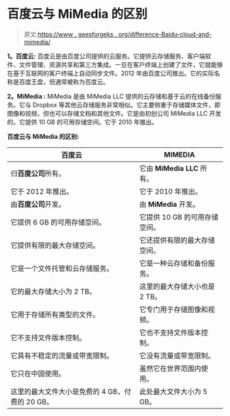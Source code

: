 # 百度云与 MiMedia 的区别

> 原文:[https://www . geesforgeks . org/difference-Baidu-cloud-and-mimedia/](https://www.geeksforgeeks.org/difference-between-baidu-cloud-and-mimedia/)

**1。百度云:**
百度云是由百度公司提供的云服务。它提供云存储服务、客户端软件、文件管理、资源共享和第三方集成。一旦在客户终端上创建了文件，它就能够在基于互联网的客户终端上自动同步文件。2012 年由百度公司推出。它的实际名称是百度王盘，但通常被称为百度云。

**2。MiMedia :**
MiMedia 是由 MiMedia LLC 提供的云存储和基于云的在线备份服务。它与 Dropbox 等其他云存储服务非常相似。它主要侧重于存储媒体文件，即图像和视频，但也可以存储文档和其他文件。它是由初创公司 MiMedia LLC 开发的。它提供 10 GB 的可用存储空间。它于 2010 年推出。

**百度云与 MiMedia 的区别:**

<center>

| 百度云 | MIMEDIA |
| --- | --- |
| 归**百度公司**所有。 | 它由 **MiMedia LLC** 所有。 |
| 它于 2012 年推出。 | 它于 2010 年推出。 |
| 由**百度公司**开发。 | 由 **MiMedia** 开发。 |
| 它提供 6 GB 的可用存储空间。 | 它提供 10 GB 的可用存储空间。 |
| 它提供有限的最大存储空间。 | 它还提供有限的最大存储空间。 |
| 它是一个文件托管和云存储服务。 | 它是一种云存储和备份服务。 |
| 它的最大存储大小为 2 TB。 | 这里的最大存储大小也是 2 TB。 |
| 它用于存储所有类型的文件。 | 它专门用于存储图像和视频。 |
| 它不支持文件版本控制。 | 它也不支持文件版本控制。 |
| 它具有不稳定的流量或带宽限制。 | 它没有流量或带宽限制。 |
| 它只在中国使用。 | 虽然它在世界范围内使用。 |
| 这里的最大文件大小是免费的 4 GB，付费的 20 GB。 | 此处最大文件大小为 5 GB。 |

</center>